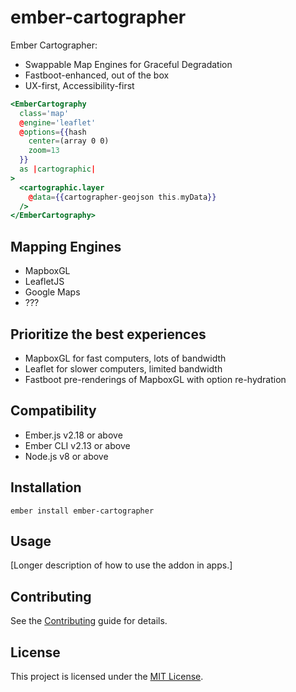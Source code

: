 ember-cartographer
==============================================================================

Ember Cartographer:
 - Swappable Map Engines for Graceful Degradation
 - Fastboot-enhanced, out of the box
 - UX-first, Accessibility-first

```hbs
<EmberCartography
  class='map'
  @engine='leaflet'
  @options={{hash
    center=(array 0 0)
    zoom=13
  }}
  as |cartographic|
>
  <cartographic.layer
    @data={{cartographer-geojson this.myData}}
  />
</EmberCartography>

```

## Mapping Engines

 - MapboxGL
 - LeafletJS
 - Google Maps
 - ???

## Prioritize the best experiences
 - MapboxGL for fast computers, lots of bandwidth
 - Leaflet for slower computers, limited bandwidth
 - Fastboot pre-renderings of MapboxGL with option re-hydration

Compatibility
------------------------------------------------------------------------------

* Ember.js v2.18 or above
* Ember CLI v2.13 or above
* Node.js v8 or above


Installation
------------------------------------------------------------------------------

```
ember install ember-cartographer
```


Usage
------------------------------------------------------------------------------

[Longer description of how to use the addon in apps.]


Contributing
------------------------------------------------------------------------------

See the [Contributing](CONTRIBUTING.md) guide for details.


License
------------------------------------------------------------------------------

This project is licensed under the [MIT License](LICENSE.md).
